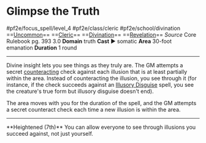 # Glimpse the Truth
#pf2e/focus_spell/level_4 #pf2e/class/cleric #pf2e/school/divination 
==[Uncommon](rules/traits/uncommon.md)== ==[Cleric](rules/traits/cleric.md)== ==[Divination](rules/traits/divination.md)== ==[Revelation](rules/traits/revelation.md)==
*Source* Core Rulebook pg. 393 3.0
**Domain** truth
**Cast** ► somatic
**Area** 30-foot emanation
**Duration** 1 round

---
Divine insight lets you see things as they truly are. The GM attempts a secret [counteracting](rules/Counteracting.md) check against each illusion that is at least partially within the area. Instead of counteracting the illusion, you see through it (for instance, if the check succeeds against an [Illusory Disguise](../../Arcane_Tradition/Level%201/Illusory%20Disguise.md) spell, you see the creature's true form but illusory disguise doesn't end).

The area moves with you for the duration of the spell, and the GM attempts a secret counteract check each time a new illusion is within the area.
<hr>
**Heightened (7th)** You can allow everyone to see through illusions you succeed against, not just yourself.